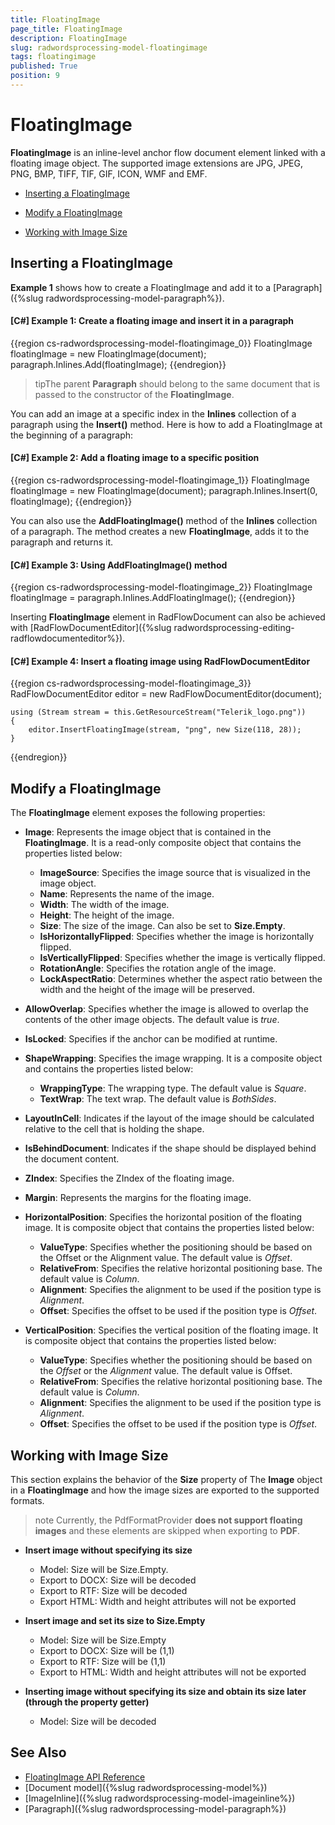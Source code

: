 ```yaml
---
title: FloatingImage
page_title: FloatingImage
description: FloatingImage
slug: radwordsprocessing-model-floatingimage
tags: floatingimage
published: True
position: 9
---
```


# FloatingImage



__FloatingImage__ is an inline-level anchor flow document element linked with a floating image object. The supported image extensions are JPG, JPEG, PNG, BMP, TIFF, TIF, GIF, ICON, WMF and EMF.
      

* [Inserting a FloatingImage](#inserting-a-floatingimage)

* [Modify a FloatingImage](#modify-a-floatingimage)

* [Working with Image Size](#working-with-image-size)

## Inserting a FloatingImage

__Example 1__ shows how to create a FloatingImage and add it to a [Paragraph]({%slug radwordsprocessing-model-paragraph%}).
        

#### __[C#] Example 1: Create a floating image and insert it in a paragraph__

{{region cs-radwordsprocessing-model-floatingimage_0}}
	FloatingImage floatingImage = new FloatingImage(document);
	paragraph.Inlines.Add(floatingImage);
{{endregion}}



>tipThe parent __Paragraph__ should belong to the same document that is passed to the constructor of the __FloatingImage__.
          

You can add an image at a specific index in the __Inlines__ collection of a paragraph using the __Insert()__ method. Here is how to add a FloatingImage at the beginning of a paragraph:
        

#### __[C#] Example 2: Add a floating image to a specific position__

{{region cs-radwordsprocessing-model-floatingimage_1}}
	FloatingImage floatingImage = new FloatingImage(document);
	paragraph.Inlines.Insert(0, floatingImage);
{{endregion}}



You can also use the __AddFloatingImage()__ method of the __Inlines__ collection of a paragraph. The method creates a new __FloatingImage__, adds it to the paragraph and returns it.
        

#### __[C#] Example 3: Using AddFloatingImage() method__

{{region cs-radwordsprocessing-model-floatingimage_2}}
	FloatingImage floatingImage = paragraph.Inlines.AddFloatingImage();
{{endregion}}



Inserting __FloatingImage__ element in RadFlowDocument can also be achieved with [RadFlowDocumentEditor]({%slug radwordsprocessing-editing-radflowdocumenteditor%}).
        

#### __[C#] Example 4: Insert a floating image using RadFlowDocumentEditor__

{{region cs-radwordsprocessing-model-floatingimage_3}}
	RadFlowDocumentEditor editor = new RadFlowDocumentEditor(document);
	
	using (Stream stream = this.GetResourceStream("Telerik_logo.png"))
	{
	    editor.InsertFloatingImage(stream, "png", new Size(118, 28));
	}
{{endregion}}



## Modify a FloatingImage

The __FloatingImage__ element exposes the following properties:
        

* __Image__: Represents the image object that is contained in the __FloatingImage__. It is a read-only composite object that contains the properties listed below:

    * __ImageSource__: Specifies the image source that is visualized in the image object.
    * __Name__: Represents the name of the image.
    * __Width__: The width of the image.
    * __Height__: The height of the image.    
	* __Size__: The size of the image. Can also be set to __Size.Empty__.  
    * __IsHorizontallyFlipped__: Specifies whether the image is horizontally flipped.
    * __IsVerticallyFlipped__: Specifies whether the image is vertically flipped.
    * __RotationAngle__: Specifies the rotation angle of the image.
    * __LockAspectRatio__: Determines whether the aspect ratio between the width and the height of the image will be preserved. 

* __AllowOverlap__: Specifies whether the image is allowed to overlap the contents of the other image objects. The default value is *true*.

* __IsLocked__: Specifies if the anchor can be modified at runtime.

* __ShapeWrapping__: Specifies the image wrapping. It is a composite object and contains the properties listed below:

    * __WrappingType__: The wrapping type. The default value is *Square*.
    * __TextWrap__: The text wrap. The default value is *BothSides*.

* __LayoutInCell__: Indicates if the layout of the image should be calculated relative to the cell that is holding the shape.

* __IsBehindDocument__: Indicates if the shape should be displayed behind the document content.

* __ZIndex__: Specifies the ZIndex of the floating image.

* __Margin__: Represents the margins for the floating image.

* __HorizontalPosition__: Specifies the horizontal position of the floating image. It is composite object that contains the properties listed below:

    * __ValueType__: Specifies whether the positioning should be based on the Offset or the Alignment value. The default value is *Offset*.
    * __RelativeFrom__: Specifies the relative horizontal positioning base. The default value is *Column*.
    * __Alignment__: Specifies the alignment to be used if the position type is *Alignment*.
    * __Offset__: Specifies the offset to be used if the position type is *Offset*.

* __VerticalPosition__: Specifies the vertical position of the floating image. It is composite object that contains the properties listed below:

    * __ValueType__: Specifies whether the positioning should be based on the *Offset* or the *Alignment* value. The default value is Offset.
    * __RelativeFrom__: Specifies the relative horizontal positioning base. The default value is *Column*.
    * __Alignment__: Specifies the alignment to be used if the position type is *Alignment*.
    * __Offset__: Specifies the offset to be used if the position type is *Offset*.
                

## Working with Image Size

This section explains the behavior of the  __Size__ property of The __Image__ object in a __FloatingImage__  and how the image sizes are exported to the supported formats.

>note Currently, the PdfFormatProvider **does not support floating images** and these elements are skipped when exporting to **PDF**.

* __Insert image without specifying its size__
	* Model: Size will be Size.Empty.
	* Export to DOCX: Size will be decoded
	* Export to RTF: Size will be decoded
	* Export HTML: Width and height attributes will not be exported


* __Insert image and set its size to Size.Empty__
	* Model: Size will be Size.Empty
	* Export to DOCX: Size will be (1,1)
	* Export to RTF: Size will be (1,1)
	* Export to HTML: Width and height attributes will not be exported

* __Inserting image without specifying its size and obtain its size later (through the property getter)__
	* Model: Size will be decoded



## See Also

 * [FloatingImage API Reference](https://docs.telerik.com/devtools/document-processing/api/Telerik.Windows.Documents.Flow.Model.Shapes.FloatingImage.html)
 * [Document model]({%slug radwordsprocessing-model%})
 * [ImageInline]({%slug radwordsprocessing-model-imageinline%})
 * [Paragraph]({%slug radwordsprocessing-model-paragraph%})
